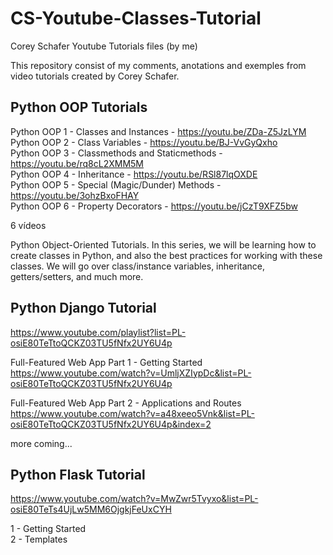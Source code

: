 # CS-Youtube-Classes-Tutorial  
Corey Schafer Youtube Tutorials files (by me)  

This repository consist of my comments, anotations and exemples from video tutorials created by Corey Schafer.  


## Python OOP Tutorials  

Python OOP 1 - Classes and Instances - https://youtu.be/ZDa-Z5JzLYM  
Python OOP 2 - Class Variables - https://youtu.be/BJ-VvGyQxho  
Python OOP 3 - Classmethods and Staticmethods - https://youtu.be/rq8cL2XMM5M  
Python OOP 4 - Inheritance - https://youtu.be/RSl87lqOXDE  
Python OOP 5 - Special (Magic/Dunder) Methods - https://youtu.be/3ohzBxoFHAY  
Python OOP 6 - Property Decorators - https://youtu.be/jCzT9XFZ5bw  

6 vídeos  

Python Object-Oriented Tutorials. In this series, we will be learning how to create classes in Python, and also the best practices for   working with these classes. We will go over class/instance variables, inheritance, getters/setters, and much more.  


## Python Django Tutorial  

https://www.youtube.com/playlist?list=PL-osiE80TeTtoQCKZ03TU5fNfx2UY6U4p  


Full-Featured Web App Part 1 - Getting Started  
https://www.youtube.com/watch?v=UmljXZIypDc&list=PL-osiE80TeTtoQCKZ03TU5fNfx2UY6U4p  

Full-Featured Web App Part 2 - Applications and Routes  
https://www.youtube.com/watch?v=a48xeeo5Vnk&list=PL-osiE80TeTtoQCKZ03TU5fNfx2UY6U4p&index=2  

more coming...  


## Python Flask Tutorial  

https://www.youtube.com/watch?v=MwZwr5Tvyxo&list=PL-osiE80TeTs4UjLw5MM6OjgkjFeUxCYH  

1 - Getting Started  
2 - Templates  

